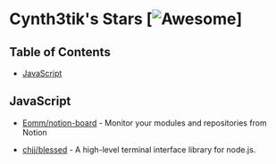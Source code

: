 # Cynth3tik's Stars \[![Awesome](https://cdn.rawgit.com/sindresorhus/awesome/d7305f38d29fed78fa85652e3a63e154dd8e8829/media/badge.svg)]

## Table of Contents

*   [JavaScript](#javascript)

## JavaScript

*   [Eomm/notion-board](https://github.com/Eomm/notion-board) - Monitor your modules and repositories from Notion

*   [chjj/blessed](https://github.com/chjj/blessed) - A high-level terminal interface library for node.js.
